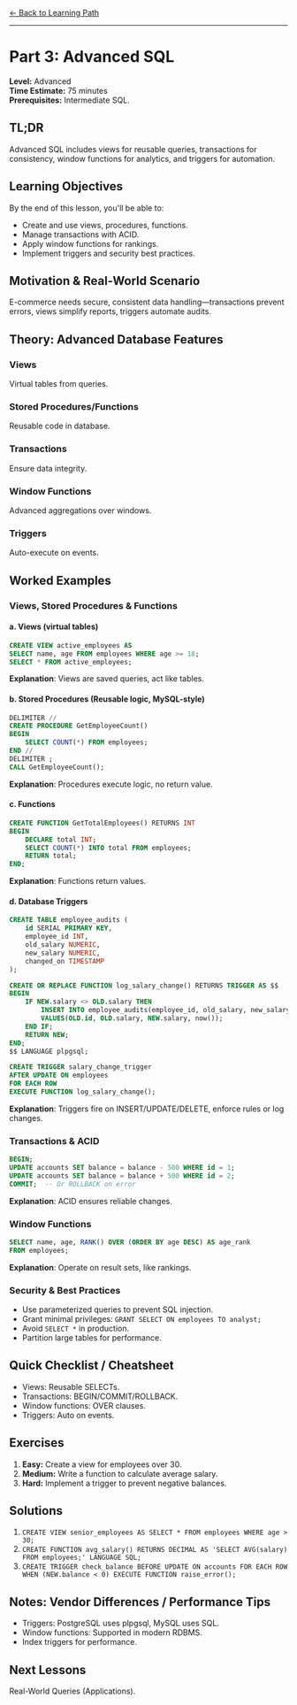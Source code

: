 [<- Back to Learning Path](learning-path.md)

---
# Part 3: Advanced SQL

**Level:** Advanced  
**Time Estimate:** 75 minutes  
**Prerequisites:** Intermediate SQL.

## TL;DR
Advanced SQL includes views for reusable queries, transactions for consistency, window functions for analytics, and triggers for automation.

## Learning Objectives
By the end of this lesson, you'll be able to:
- Create and use views, procedures, functions.
- Manage transactions with ACID.
- Apply window functions for rankings.
- Implement triggers and security best practices.

## Motivation & Real-World Scenario
E-commerce needs secure, consistent data handling—transactions prevent errors, views simplify reports, triggers automate audits.

## Theory: Advanced Database Features

### Views
Virtual tables from queries.

### Stored Procedures/Functions
Reusable code in database.

### Transactions
Ensure data integrity.

### Window Functions
Advanced aggregations over windows.

### Triggers
Auto-execute on events.

## Worked Examples

### Views, Stored Procedures & Functions

#### a. Views (virtual tables)
```sql
CREATE VIEW active_employees AS
SELECT name, age FROM employees WHERE age >= 18;
SELECT * FROM active_employees;
```
**Explanation**: Views are saved queries, act like tables.

#### b. Stored Procedures (Reusable logic, MySQL-style)
```sql
DELIMITER //
CREATE PROCEDURE GetEmployeeCount()
BEGIN
    SELECT COUNT(*) FROM employees;
END //
DELIMITER ;
CALL GetEmployeeCount();
```
**Explanation**: Procedures execute logic, no return value.

#### c. Functions
```sql
CREATE FUNCTION GetTotalEmployees() RETURNS INT
BEGIN
    DECLARE total INT;
    SELECT COUNT(*) INTO total FROM employees;
    RETURN total;
END;
```
**Explanation**: Functions return values.

#### d. Database Triggers
```sql
CREATE TABLE employee_audits (
    id SERIAL PRIMARY KEY,
    employee_id INT,
    old_salary NUMERIC,
    new_salary NUMERIC,
    changed_on TIMESTAMP
);

CREATE OR REPLACE FUNCTION log_salary_change() RETURNS TRIGGER AS $$
BEGIN
    IF NEW.salary <> OLD.salary THEN
        INSERT INTO employee_audits(employee_id, old_salary, new_salary, changed_on)
        VALUES(OLD.id, OLD.salary, NEW.salary, now());
    END IF;
    RETURN NEW;
END;
$$ LANGUAGE plpgsql;

CREATE TRIGGER salary_change_trigger
AFTER UPDATE ON employees
FOR EACH ROW
EXECUTE FUNCTION log_salary_change();
```
**Explanation**: Triggers fire on INSERT/UPDATE/DELETE, enforce rules or log changes.

### Transactions & ACID
```sql
BEGIN;
UPDATE accounts SET balance = balance - 500 WHERE id = 1;
UPDATE accounts SET balance = balance + 500 WHERE id = 2;
COMMIT;  -- Or ROLLBACK on error
```
**Explanation**: ACID ensures reliable changes.

### Window Functions
```sql
SELECT name, age, RANK() OVER (ORDER BY age DESC) AS age_rank
FROM employees;
```
**Explanation**: Operate on result sets, like rankings.

### Security & Best Practices
- Use parameterized queries to prevent SQL injection.
- Grant minimal privileges: `GRANT SELECT ON employees TO analyst;`
- Avoid `SELECT *` in production.
- Partition large tables for performance.

## Quick Checklist / Cheatsheet
- Views: Reusable SELECTs.
- Transactions: BEGIN/COMMIT/ROLLBACK.
- Window functions: OVER clauses.
- Triggers: Auto on events.

## Exercises

1. **Easy:** Create a view for employees over 30.
2. **Medium:** Write a function to calculate average salary.
3. **Hard:** Implement a trigger to prevent negative balances.

## Solutions

1. `CREATE VIEW senior_employees AS SELECT * FROM employees WHERE age > 30;`
2. `CREATE FUNCTION avg_salary() RETURNS DECIMAL AS 'SELECT AVG(salary) FROM employees;' LANGUAGE SQL;`
3. `CREATE TRIGGER check_balance BEFORE UPDATE ON accounts FOR EACH ROW WHEN (NEW.balance < 0) EXECUTE FUNCTION raise_error();`

## Notes: Vendor Differences / Performance Tips
- Triggers: PostgreSQL uses plpgsql, MySQL uses SQL.
- Window functions: Supported in modern RDBMS.
- Index triggers for performance.

## Next Lessons
Real-World Queries (Applications).